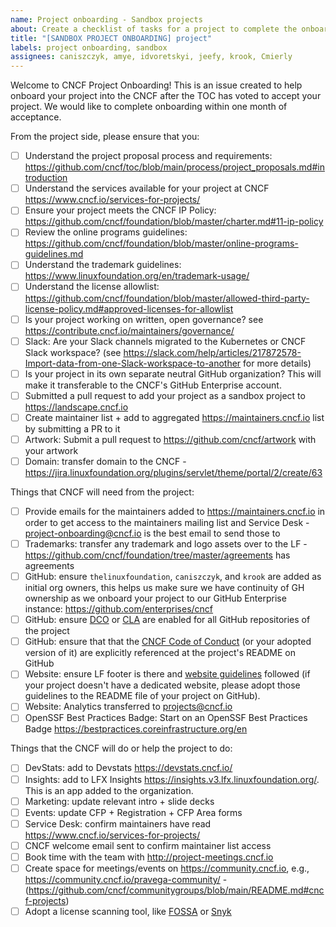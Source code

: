 ```yaml
---
name: Project onboarding - Sandbox projects
about: Create a checklist of tasks for a project to complete the onboarding process
title: "[SANDBOX PROJECT ONBOARDING] project"
labels: project onboarding, sandbox
assignees: caniszczyk, amye, idvoretskyi, jeefy, krook, Cmierly
---
```


Welcome to CNCF Project Onboarding!
This is an issue created to help onboard your project into the CNCF after the TOC has voted to accept your project.
We would like to complete onboarding within one month of acceptance.

From the project side, please ensure that you:

- [ ] Understand the project proposal process and requirements: <https://github.com/cncf/toc/blob/main/process/project_proposals.md#introduction>
- [ ] Understand the services available for your project at CNCF <https://www.cncf.io/services-for-projects/>
- [ ] Ensure your project meets the CNCF IP Policy: <https://github.com/cncf/foundation/blob/master/charter.md#11-ip-policy>
- [ ] Review the online programs guidelines: <https://github.com/cncf/foundation/blob/master/online-programs-guidelines.md>
- [ ] Understand the trademark guidelines: <https://www.linuxfoundation.org/en/trademark-usage/>
- [ ] Understand the license allowlist: <https://github.com/cncf/foundation/blob/master/allowed-third-party-license-policy.md#approved-licenses-for-allowlist>
- [ ] Is your project working on written, open governance? see <https://contribute.cncf.io/maintainers/governance/>
- [ ] Slack: Are your Slack channels migrated to the Kubernetes or CNCF Slack workspace? (see <https://slack.com/help/articles/217872578-Import-data-from-one-Slack-workspace-to-another> for more details)
- [ ] Is your project in its own separate neutral GitHub organization? This will make it transferable to the CNCF's GitHub Enterprise account.
- [ ] Submitted a pull request to add your project as a sandbox project to <https://landscape.cncf.io>
- [ ] Create maintainer list + add to aggregated <https://maintainers.cncf.io> list by submitting a PR to it
- [ ] Artwork: Submit a pull request to <https://github.com/cncf/artwork> with your artwork
- [ ] Domain: transfer domain to the CNCF - <https://jira.linuxfoundation.org/plugins/servlet/theme/portal/2/create/63>

Things that CNCF will need from the project:

- [ ] Provide emails for the maintainers added to <https://maintainers.cncf.io> in order to get access to the maintainers mailing list and Service Desk - <project-onboarding@cncf.io> is the best email to send those to
- [ ] Trademarks: transfer any trademark and logo assets over to the LF - <https://github.com/cncf/foundation/tree/master/agreements> has agreements
- [ ] GitHub: ensure `thelinuxfoundation`, `caniszczyk`, and `krook` are added as initial org owners, this helps us make sure we have continuity of GH ownership as we onboard your project to our GitHub Enterprise instance: <https://github.com/enterprises/cncf>
- [ ] GitHub: ensure [DCO](https://github.com/apps/dco) or [CLA](https://github.com/cncf/cla) are enabled for all GitHub repositories of the project
- [ ] GitHub: ensure that that the [CNCF Code of Conduct](https://github.com/cncf/foundation/blob/master/code-of-conduct.md) (or your adopted version of it) are explicitly referenced at the project's README on GitHub
- [ ] Website: ensure LF footer is there and [website guidelines](https://github.com/cncf/foundation/blob/master/website-guidelines.md) followed (if your project doesn't have a dedicated website, please adopt those guidelines to the README file of your project on GitHub).
- [ ] Website: Analytics transferred to <projects@cncf.io>
- [ ] OpenSSF Best Practices Badge: Start on an OpenSSF Best Practices Badge <https://bestpractices.coreinfrastructure.org/en>

Things that the CNCF will do or help the project to do:

- [ ] DevStats: add to Devstats <https://devstats.cncf.io/>
- [ ] Insights: add to LFX Insights <https://insights.v3.lfx.linuxfoundation.org/>. This is an app added to the organization.
- [ ] Marketing: update relevant intro + slide decks
- [ ] Events: update CFP + Registration + CFP Area forms
- [ ] Service Desk: confirm maintainers have read <https://www.cncf.io/services-for-projects/>
- [ ] CNCF welcome email sent to confirm maintainer list access
- [ ] Book time with the team with <http://project-meetings.cncf.io>
- [ ] Create space for meetings/events on <https://community.cncf.io>, e.g., <https://community.cncf.io/pravega-community/> - (<https://github.com/cncf/communitygroups/blob/main/README.md#cncf-projects>)
- [ ] Adopt a license scanning tool, like [FOSSA](https://fossa.com/) or [Snyk](https://snyk.io/)
